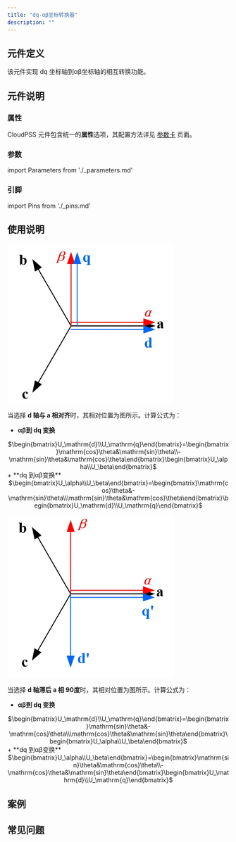 ```yaml
---
title: "dq-αβ坐标转换器"
description: ""
---
```


## 元件定义

该元件实现 dq 坐标轴到αβ坐标轴的相互转换功能。

## 元件说明

### 属性

CloudPSS 元件包含统一的**属性**选项，其配置方法详见 [参数卡](docs/documents/software/10-xstudio/20-simstudio/40-workbench/20-function-zone/30-design-tab/30-param-panel/index.md) 页面。

### 参数

import Parameters from './_parameters.md'

<Parameters/>

### 引脚

import Pins from './_pins.md'

<Pins/>

## 使用说明

![坐标位置](./XYtoDQ1.png )

当选择 **d 轴与 a 相对齐**时，其相对位置为图所示。计算公式为：
+ **αβ到 dq 变换**
<center>
$\begin{bmatrix}U_\mathrm{d}\\U_\mathrm{q}\end{bmatrix}=\begin{bmatrix}\mathrm{cos}\theta&\mathrm{sin}\theta\\-\mathrm{sin}\theta&\mathrm{cos}\theta\end{bmatrix}\begin{bmatrix}U_\alpha\\U_\beta\end{bmatrix}$
</center>
+ **dq 到αβ变换**
<center>
$\begin{bmatrix}U_\alpha\\U_\beta\end{bmatrix}=\begin{bmatrix}\mathrm{cos}\theta&-\mathrm{sin}\theta\\\mathrm{sin}\theta&\mathrm{cos}\theta\end{bmatrix}\begin{bmatrix}U_\mathrm{d}\\U_\mathrm{q}\end{bmatrix}$
</center>

![坐标位置](./XYtoDQ2.png)

当选择 **d 轴滞后 a 相 90度**时，其相对位置为图所示。计算公式为：
+ **αβ到 dq 变换**
<center>
$\begin{bmatrix}U_\mathrm{d}\\U_\mathrm{q}\end{bmatrix}=\begin{bmatrix}\mathrm{sin}\theta&-\mathrm{cos}\theta\\\mathrm{cos}\theta&\mathrm{sin}\theta\end{bmatrix}\begin{bmatrix}U_\alpha\\U_\beta\end{bmatrix}$
</center>
+ **dq 到αβ变换**
<center>
$\begin{bmatrix}U_\alpha\\U_\beta\end{bmatrix}=\begin{bmatrix}\mathrm{sin}\theta&\mathrm{cos}\theta\\-\mathrm{cos}\theta&\mathrm{sin}\theta\end{bmatrix}\begin{bmatrix}U_\mathrm{d}\\U_\mathrm{q}\end{bmatrix}$
</center>

## 案例

## 常见问题
